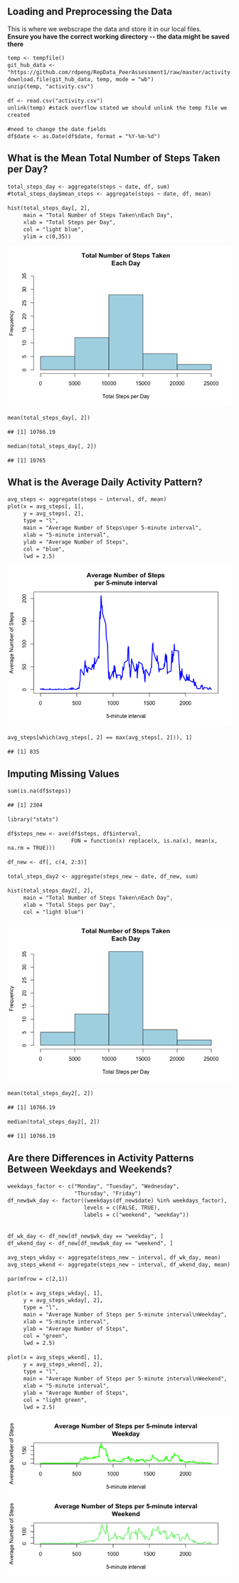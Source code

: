Loading and Preprocessing the Data
----------------------------------

This is where we webscrape the data and store it in our local files.  
**Ensure you have the correct working directory -- the data might be
saved there**

    temp <- tempfile()
    git_hub_data <- "https://github.com/rdpeng/RepData_PeerAssessment1/raw/master/activity.zip"
    download.file(git_hub_data, temp, mode = "wb")
    unzip(temp, "activity.csv")

    df <- read.csv("activity.csv")
    unlink(temp) #stack overflow stated we should unlink the temp file we created

    #need to change the date fields
    df$date <- as.Date(df$date, format = "%Y-%m-%d")

What is the Mean Total Number of Steps Taken per Day?
-----------------------------------------------------

    total_steps_day <- aggregate(steps ~ date, df, sum)
    #total_steps_day$mean_steps <- aggregate(steps ~ date, df, mean)

    hist(total_steps_day[, 2],
         main = "Total Number of Steps Taken\nEach Day",
         xlab = "Total Steps per Day",
         col = "light blue",
         ylim = c(0,35))

![](PA1_template_files/figure-markdown_strict/unnamed-chunk-2-1.png)

    mean(total_steps_day[, 2])

    ## [1] 10766.19

    median(total_steps_day[, 2])

    ## [1] 10765

What is the Average Daily Activity Pattern?
-------------------------------------------

    avg_steps <- aggregate(steps ~ interval, df, mean)
    plot(x = avg_steps[, 1],
         y = avg_steps[, 2],
         type = "l",
         main = "Average Number of Steps\nper 5-minute interval",
         xlab = "5-minute interval",
         ylab = "Average Number of Steps",
         col = "blue",
         lwd = 2.5)

![](PA1_template_files/figure-markdown_strict/unnamed-chunk-3-1.png)

    avg_steps[which(avg_steps[, 2] == max(avg_steps[, 2])), 1]

    ## [1] 835

Imputing Missing Values
-----------------------

    sum(is.na(df$steps))

    ## [1] 2304

    library("stats")

    df$steps_new <- ave(df$steps, df$interval,
                        FUN = function(x) replace(x, is.na(x), mean(x, na.rm = TRUE)))

    df_new <- df[, c(4, 2:3)]

    total_steps_day2 <- aggregate(steps_new ~ date, df_new, sum)

    hist(total_steps_day2[, 2],
         main = "Total Number of Steps Taken\nEach Day",
         xlab = "Total Steps per Day",
         col = "light blue")

![](PA1_template_files/figure-markdown_strict/unnamed-chunk-4-1.png)

    mean(total_steps_day2[, 2])

    ## [1] 10766.19

    median(total_steps_day2[, 2])

    ## [1] 10766.19

Are there Differences in Activity Patterns Between Weekdays and Weekends?
-------------------------------------------------------------------------

    weekdays_factor <- c("Monday", "Tuesday", "Wednesday",
                         "Thursday", "Friday")
    df_new$wk_day <- factor((weekdays(df_new$date) %in% weekdays_factor),
                            levels = c(FALSE, TRUE),
                            labels = c("weekend", "weekday"))


    df_wk_day <- df_new[df_new$wk_day == "weekday", ]
    df_wkend_day <- df_new[df_new$wk_day == "weekend", ]

    avg_steps_wkday <- aggregate(steps_new ~ interval, df_wk_day, mean)
    avg_steps_wkend <- aggregate(steps_new ~ interval, df_wkend_day, mean)

    par(mfrow = c(2,1))

    plot(x = avg_steps_wkday[, 1],
         y = avg_steps_wkday[, 2],
         type = "l",
         main = "Average Number of Steps per 5-minute interval\nWeekday",
         xlab = "5-minute interval",
         ylab = "Average Number of Steps",
         col = "green",
         lwd = 2.5)

    plot(x = avg_steps_wkend[, 1],
         y = avg_steps_wkend[, 2],
         type = "l",
         main = "Average Number of Steps per 5-minute interval\nWeekend",
         xlab = "5-minute interval",
         ylab = "Average Number of Steps",
         col = "light green",
         lwd = 2.5)

![](PA1_template_files/figure-markdown_strict/unnamed-chunk-5-1.png)
